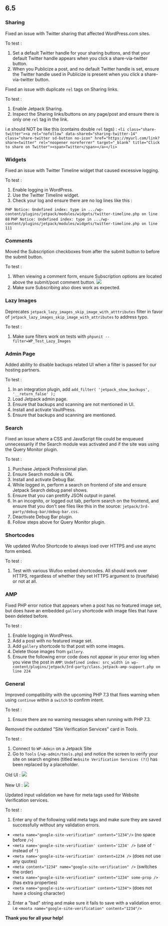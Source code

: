 ## 6.5

### Sharing

Fixed an issue with Twitter sharing that affected WordPress.com sites.

To test :

1. Set a default Twitter handle for your sharing buttons, and that your default Twitter handle appears when you click a share-via-twitter button.
2. When you Publicize a post, and no default Twitter handle is set, ensure the Twitter handle used in Publicize is present when you click a share-via-twitter button.

Fixed an issue with duplicate `rel` tags on Sharing links.

To test :

1. Enable Jetpack Sharing.
2. Inspect the Sharing links/buttons on any page/post and ensure there is only one `rel` tag in the link.

i.e should NOT be like this (contains double `rel` tags) :
`<li class="share-twitter"><a rel="nofollow" data-shared="sharing-twitter-14" class="share-twitter sd-button no-icon" href="https://myurl.com/link?share=twitter" rel="noopener noreferrer" target="_blank" title="Click to share on Twitter"><span>Twitter</span></a></li>`

### Widgets

Fixed an issue with Twitter Timeline widget that caused excessive logging.

To test : 

1. Enable logging in WordPress.
2. Use the Twitter Timeline widget.
3. Check your log and ensure there are no log lines like this :

`PHP Notice: Undefined index: type in .../wp-content/plugins/jetpack/modules/widgets/twitter-timeline.php on line 88`
`PHP Notice: Undefined index: type in .../wp-content/plugins/jetpack/modules/widgets/twitter-timeline.php on line 111`

### Comments

Moved the Subscription checkboxes from after the submit button to before the submit button.

To test :

1. When viewing a comment form, ensure Subscription options are located above the submit/post comment button.
![](https://user-images.githubusercontent.com/44990/43659234-37cad834-9710-11e8-83fd-7b3661bf927d.png)
2. Make sure Subscribing also does work as expected.

### Lazy Images

Deprecates `jetpack_lazy_images_skip_image_with_atttributes` filter in favor of `jetpack_lazy_images_skip_image_with_attributes` to address typo.

To test :

1. Make sure filters work on tests with `phpunit --filter=WP_Test_Lazy_Images`

### Admin Page

Added ability to disable backups related UI when a filter is passed for our hosting partners.

To test :

1. In an integration plugin, add `add_filter( 'jetpack_show_backups', '__return_false' );`
2. Load Jetpack admin page.
3. Ensure that backups and scanning are not mentioned in UI.
4. Install and activate VaultPress.
5. Ensure that backups and scanning are mentioned.

### Search

Fixed an issue where a CSS and JavaScript file could be enqueued unnecessarily if the Search module was activated and if the site was using the Query Monitor plugin.

To test :

1. Purchase Jetpack Professional plan.
2. Ensure Search module is ON.
3. Install and activate Debug Bar.
4. While logged in, perform a search on frontend of site and ensure Jetpack Search debug panel shows.
5. Ensure that you can prettify JSON output in panel.
6. In an incognito, or logged out tab, perform search on the frontend, and ensure that you don't see files like this in the source: `jetpack/3rd-party/debug-bar/debug-bar.css`.
7. Deactivate Debug Bar plugin.
8. Follow steps above for Query Monitor plugin.

### Shortcodes

We updated Wufoo Shortcode to always load over HTTPS and use async form embed.

To test :

1. Test with various Wufoo embed shortcodes. All should work over HTTPS, regardless of whether they set HTTPS argument to (true/false) or not at all.

### AMP

Fixed PHP error notice that appears when a post has no featured image set, but does have an embedded `gallery` shortcode with image files that have been deleted before.

To test :

1. Enable logging in WordPress.
2. Add a post with no featured image set.
3. Add `gallery` shortcode to that post with some images.
4. Delete those images from `gallery`.
5. Ensure the following error code does not appear in your error log when you view the post in `AMP`:
`Undefined index: src_width in wp-content/plugins/jetpack/3rd-party/class.jetpack-amp-support.php on line 224`

### General

Improved compatibility with the upcoming PHP 7.3 that fixes warning when using `continue` within a `switch` to confirm intent.

To test :

1. Ensure there are no warning messages when running with PHP 7.3.

Removed the outdated "Site Verification Services" card in Tools.

To test :

1. Connect to `WP-Admin` on a Jetpack Site
2. Go to `Tools` (`/wp-admin/tools.php`) and notice the screen to verify your site on search engines (titled `Website Verification Services (?)`) has been replaced by a placeholder.

Old UI :
![](https://user-images.githubusercontent.com/230230/44407221-d8a47c00-a55d-11e8-9e60-f8dad7e7daec.png)

New UI :
![](https://user-images.githubusercontent.com/51896/44542314-45845700-a6c1-11e8-8a02-996bb28b4ff6.png)

Updated input validation we have for meta tags used for Website Verification services.

To test :

1. Enter any of the following valid meta tags and make sure they are saved successfully without any validation errors.

- `<meta name="google-site-verification" content="1234"/>` (no space before `/>`)
- `<meta name='google-site-verification' content='1234' />` (use of `'` instead of `"`)
- `<meta name='google-site-verification' content=1234 />` (does not use any quotes)
- `<meta content="1234" name="google-site-verification" />` (switches the order)
- `<meta name="google-site-verification" content="1234" some-prop />` (has extra properties)
- `<meta name="google-site-verification" content="1234">` (does not have a closing character)

2. Enter a "bad" string and make sure it fails to save with a validation error. i.e `<moota name="google-site-verification" content="1234"/>`

**Thank you for all your help!**
